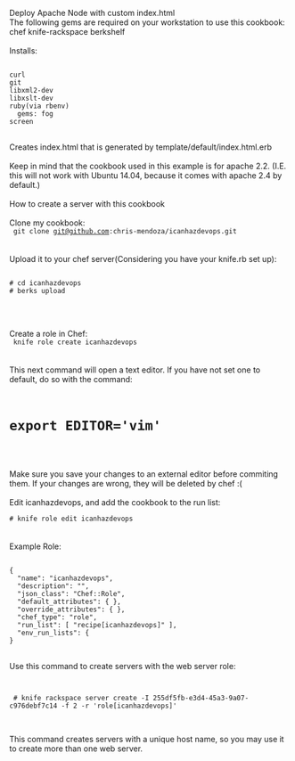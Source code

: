 Deploy Apache Node with custom index.html
<br>
The following gems are required on your workstation to use this cookbook: chef knife-rackspace berkshelf
<br>
<br>
Installs:
<pre>
<code>
curl 
git 
libxml2-dev 
libxslt-dev 
ruby(via rbenv) 
  gems: fog 
screen
</code>
</pre>

Creates index.html that is generated by template/default/index.html.erb
<br>
<br>
Keep in mind that the cookbook used in this example is for apache 2.2. (I.E. this will not work with Ubuntu 14.04, because it comes with apache 2.4 by default.)
<br>
<br>
How to create a server with this cookbook
<br>
<br>
Clone my cookbook:
<br>
<code>
git clone git@github.com:chris-mendoza/icanhazdevops.git
</code>
<br>
<br>
Upload it to your chef server(Considering you have your knife.rb set up):
<br>

<pre>
<code>
# cd icanhazdevops 
# berks upload
</code>
</pre>
<br>

Create a role in Chef:
<br>
<code>
knife role create icanhazdevops
</code>
<br>
<br>
This next command will open a text editor. If you have not set one to default, do so with the command:
<br>
<code>
# export EDITOR='vim'
</code>
<br>
<br>
Make sure you save your changes to an external editor before commiting them. If your changes are wrong, they will be deleted by chef :(
<br>
<br>
Edit icanhazdevops, and add the cookbook to the run list:
<br>
<code>
# knife role edit icanhazdevops
</code>
<br>
<br>
Example Role:
<pre>
<code>
{
  "name": "icanhazdevops", 
  "description": "", 
  "json_class": "Chef::Role", 
  "default_attributes": { }, 
  "override_attributes": { }, 
  "chef_type": "role", 
  "run_list": [ "recipe[icanhazdevops]" ], 
  "env_run_lists": { 
}
</code>
</pre>

Use this command to create servers with the web server role: 
<pre>
<code>
<p> # knife rackspace server create -I 255df5fb-e3d4-45a3-9a07-c976debf7c14 -f 2 -r 'role[icanhazdevops]'
</code>
</pre>
This command creates servers with a unique host name, so you may use it to create more than one web server.

